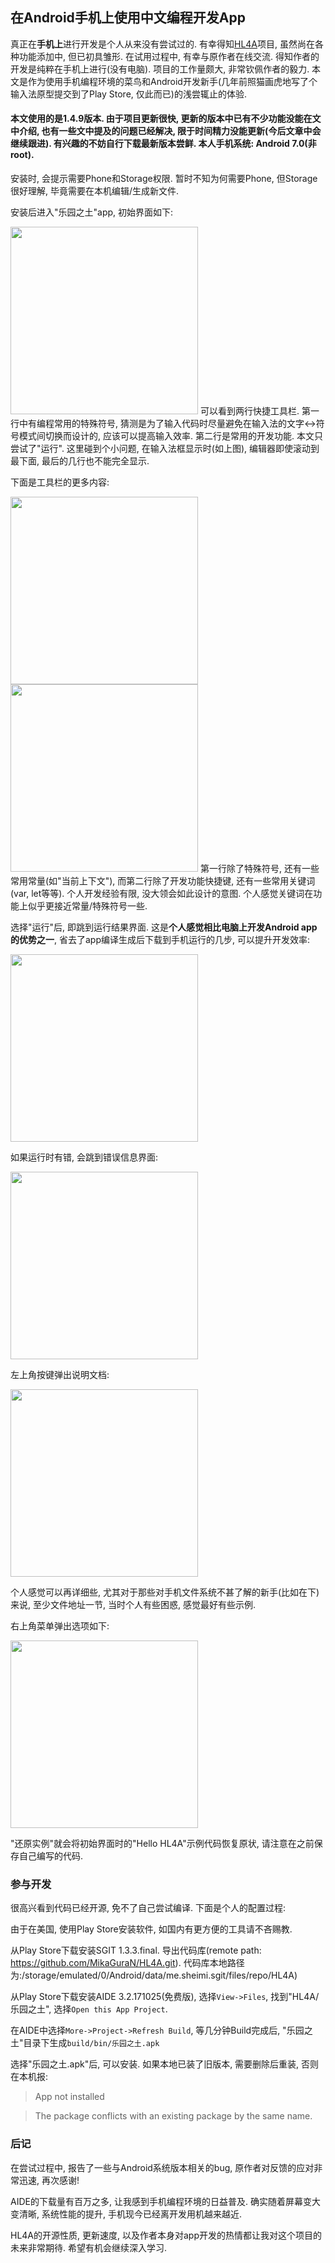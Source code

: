 ## 在Android手机上使用中文编程开发App

真正在**手机上**进行开发是个人从来没有尝试过的. 有幸得知[HL4A](https://github.com/MikaGuraN/HL4A)项目, 虽然尚在各种功能添加中, 但已初具雏形. 在试用过程中, 有幸与原作者在线交流. 得知作者的开发是纯粹在手机上进行(没有电脑). 项目的工作量颇大, 非常钦佩作者的毅力. 本文是作为使用手机编程环境的菜鸟和Android开发新手(几年前照猫画虎地写了个输入法原型提交到了Play Store, 仅此而已)的浅尝辄止的体验.

#### 本文使用的是1.4.9版本. 由于项目更新很快, 更新的版本中已有不少功能没能在文中介绍, 也有一些文中提及的问题已经解决, 限于时间精力没能更新(今后文章中会继续跟进). 有兴趣的不妨自行下载最新版本尝鲜. 本人手机系统: Android 7.0(非root).

安装时, 会提示需要Phone和Storage权限. 暂时不知为何需要Phone, 但Storage很好理解, 毕竟需要在本机编辑/生成新文件.

安装后进入"乐园之土"app, 初始界面如下:

<img src="https://github.com/program-in-chinese/team_website/blob/master/%E4%B8%B4%E6%97%B6/%E4%B9%90%E5%9B%AD%E4%B9%8B%E5%9C%9F_%E7%BC%96%E8%BE%91%E5%99%A8%E6%BB%9A%E5%8A%A8%E4%B8%8B%E9%99%90%E9%97%AE%E9%A2%98.png" width="300">
可以看到两行快捷工具栏. 第一行中有编程常用的特殊符号, 猜测是为了输入代码时尽量避免在输入法的文字<->符号模式间切换而设计的, 应该可以提高输入效率. 第二行是常用的开发功能. 本文只尝试了"运行". 这里碰到个小问题, 在输入法框显示时(如上图), 编辑器即使滚动到最下面, 最后的几行也不能完全显示.


下面是工具栏的更多内容:

<img src="https://github.com/program-in-chinese/team_website/blob/master/%E4%B8%B4%E6%97%B6/%E4%B9%90%E5%9B%AD%E4%B9%8B%E5%9C%9F_%E6%9B%B4%E5%A4%9A%E5%B7%A5%E5%85%B7%E6%A0%8F%E5%86%85%E5%AE%B9.png" width="300">

<img src="https://github.com/program-in-chinese/team_website/blob/master/%E4%B8%B4%E6%97%B6/%E4%B9%90%E5%9B%AD%E4%B9%8B%E5%9C%9F_%E5%85%B3%E9%94%AE%E8%AF%8D%E5%BF%AB%E6%8D%B7%E6%96%B9%E5%BC%8F.png" width="300">
第一行除了特殊符号, 还有一些常用常量(如"当前上下文"), 而第二行除了开发功能快捷键, 还有一些常用关键词(var, let等等). 个人开发经验有限, 没大领会如此设计的意图. 个人感觉关键词在功能上似乎更接近常量/特殊符号一些.

选择"运行"后, 即跳到运行结果界面. 这是**个人感觉相比电脑上开发Android app的优势之一**, 省去了app编译生成后下载到手机运行的几步, 可以提升开发效率:

<img src="https://github.com/program-in-chinese/team_website/blob/master/%E4%B8%B4%E6%97%B6/%E4%B9%90%E5%9B%AD%E4%B9%8B%E5%9C%9F_%E6%BC%94%E7%A4%BA%E7%BB%93%E6%9E%9C.png" width="300">

如果运行时有错, 会跳到错误信息界面:

<img src="https://github.com/program-in-chinese/team_website/blob/master/%E4%B8%B4%E6%97%B6/%E4%B9%90%E5%9B%AD%E4%B9%8B%E5%9C%9F_%E9%94%99%E8%AF%AF%E4%BF%A1%E6%81%AF.png" width="300">

左上角按键弹出说明文档:

<img src="https://github.com/program-in-chinese/team_website/blob/master/%E4%B8%B4%E6%97%B6/%E4%B9%90%E5%9B%AD%E4%B9%8B%E5%9C%9F_%E5%B7%A6%E4%B8%8A%E9%93%BE%E6%8E%A5%E8%AF%B4%E6%98%8E%E6%96%87%E6%A1%A3.png" width="300">

个人感觉可以再详细些, 尤其对于那些对手机文件系统不甚了解的新手(比如在下)来说, 至少文件地址一节, 当时个人有些困惑, 感觉最好有些示例.

右上角菜单弹出选项如下:

<img src="https://github.com/program-in-chinese/team_website/blob/master/%E4%B8%B4%E6%97%B6/%E4%B9%90%E5%9B%AD%E4%B9%8B%E5%9C%9F_%E5%8F%B3%E4%B8%8A%E8%8F%9C%E5%8D%95.png" width="300">

"还原实例"就会将初始界面时的"Hello HL4A"示例代码恢复原状, 请注意在之前保存自己编写的代码.

### 参与开发

很高兴看到代码已经开源, 免不了自己尝试编译. 下面是个人的配置过程:

由于在美国, 使用Play Store安装软件, 如国内有更方便的工具请不吝赐教.

从Play Store下载安装SGIT 1.3.3.final. 导出代码库(remote path: https://github.com/MikaGuraN/HL4A.git). 代码库本地路径为:/storage/emulated/0/Android/data/me.sheimi.sgit/files/repo/HL4A)

从Play Store下载安装AIDE 3.2.171025(免费版), 选择`View->Files`, 找到"HL4A/乐园之土", 选择`Open this App Project`.

在AIDE中选择`More->Project->Refresh Build`, 等几分钟Build完成后, "乐园之土"目录下生成`build/bin/乐园之土.apk`

选择"乐园之土.apk"后, 可以安装. 如果本地已装了旧版本, 需要删除后重装, 否则在本机报:
>App not installed

>The package conflicts with an existing package by the same name.

### 后记

在尝试过程中, 报告了一些与Android系统版本相关的bug, 原作者对反馈的应对非常迅速, 再次感谢! 

AIDE的下载量有百万之多, 让我感到手机编程环境的日益普及. 确实随着屏幕变大变清晰, 系统性能的提升, 手机现今已经离开发用机越来越近. 

HL4A的开源性质, 更新速度, 以及作者本身对app开发的热情都让我对这个项目的未来非常期待. 希望有机会继续深入学习.



